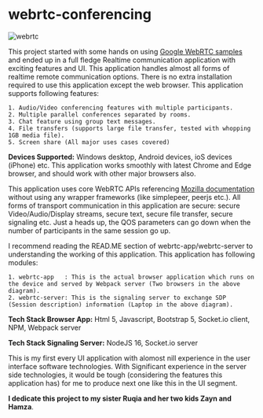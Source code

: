 # webrtc-conferencing

![webrtc](https://github.com/irfan-nagoo/webrtc-conferencing/assets/96521607/2917c651-ede7-406c-b758-f48fc7ebcd52)


This project started with some hands on using [Google WebRTC samples](https://codelabs.developers.google.com/codelabs/webrtc-web#0) and ended up in a full fledge Realtime communication application with exciting features and UI. This application handles almost all forms of realtime remote communication options. There is no extra installation required to use this application except the web browser. This application supports following features:

    1. Audio/Video conferencing features with multiple participants.
    2. Multiple parallel conferences separated by rooms.
    3. Chat feature using group text messages.
    4. File transfers (supports large file transfer, tested with whopping 1GB media file).
    5. Screen share (All major uses cases covered)

**Devices Supported:** Windows desktop, Android devices, ioS devices (iPhone) etc. This application works smoothly with latest Chrome and Edge browser, and should work with other major browsers also.

This application uses core WebRTC APIs referencing [Mozilla documentation](https://developer.mozilla.org/en-US/docs/Web/API/RTCPeerConnection) without using any wrapper frameworks (like simplepeer, peerjs etc.). All forms of transport communication in this application are secure: secure Video/Audio/Display streams, secure text, secure file transfer, secure signaling etc. Just a heads up, the QOS parameters can go down when the number of participants in the same session go up.

I recommend reading the READ.ME section of webrtc-app/webrtc-server to understanding the working of this application. This application has following modules:

    1. webrtc-app   : This is the actual browser application which runs on the device and served by Webpack server (Two browsers in the above diagram).
    2. webrtc-server: This is the signaling server to exchange SDP (Session description) information (Laptop in the above diagram).

**Tech Stack Browser App:** Html 5, Javascript, Bootstrap 5, Socket.io client, NPM, Webpack server

**Tech Stack Signaling Server:**  NodeJS 16, Socket.io server


This is my first every UI application with alomost nill experience in the user interface software technologies. With Significant experience in the server side technologies, it would be tough (considering the features this application has) for me to produce next one like this in the UI segment. 

**I dedicate this project to my sister Ruqia and her two kids Zayn and Hamza**.







